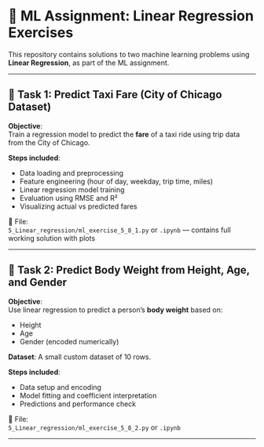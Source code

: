 # 🧠 ML Assignment: Linear Regression Exercises

This repository contains solutions to two machine learning problems using **Linear Regression**, as part of the ML assignment.

---

## 📌 Task 1: Predict Taxi Fare (City of Chicago Dataset)

**Objective**:  
Train a regression model to predict the **fare** of a taxi ride using trip data from the City of Chicago.

**Steps included**:
- Data loading and preprocessing
- Feature engineering (hour of day, weekday, trip time, miles)
- Linear regression model training
- Evaluation using RMSE and R²
- Visualizing actual vs predicted fares

📁 File:  
`5_Linear_regression/ml_exercise_5_8_1.py` or `.ipynb` — contains full working solution with plots

---

## 📌 Task 2: Predict Body Weight from Height, Age, and Gender

**Objective**:  
Use linear regression to predict a person’s **body weight** based on:
- Height  
- Age  
- Gender (encoded numerically)

**Dataset**: A small custom dataset of 10 rows.

**Steps included**:
- Data setup and encoding
- Model fitting and coefficient interpretation
- Predictions and performance check

📁 File:  
`5_Linear_regression/ml_exercise_5_8_2.py` or `.ipynb`

---
